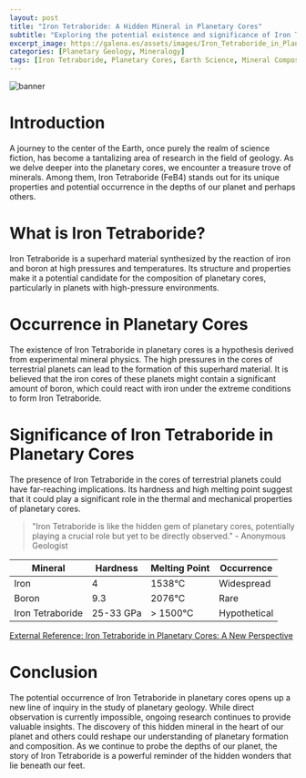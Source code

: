 ```yaml
---
layout: post
title: "Iron Tetraboride: A Hidden Mineral in Planetary Cores"
subtitle: "Exploring the potential existence and significance of Iron Tetraboride in the cores of terrestrial planets."
excerpt_image: https://galena.es/assets/images/Iron_Tetraboride_in_Planetary_Cores.png
categories: [Planetary Geology, Mineralogy]
tags: [Iron Tetraboride, Planetary Cores, Earth Science, Mineral Composition]
---
```


![banner](https://galena.es/assets/images/Iron_Tetraboride_in_Planetary_Cores.png "Alt Text: A cross-section illustration of a planetary core, highlighting the potential presence of Iron Tetraboride among various minerals, with labeled layers and geological formations.")

# Introduction

A journey to the center of the Earth, once purely the realm of science fiction, has become a tantalizing area of research in the field of geology. As we delve deeper into the planetary cores, we encounter a treasure trove of minerals. Among them, Iron Tetraboride (FeB4) stands out for its unique properties and potential occurrence in the depths of our planet and perhaps others.

# What is Iron Tetraboride?

Iron Tetraboride is a superhard material synthesized by the reaction of iron and boron at high pressures and temperatures. Its structure and properties make it a potential candidate for the composition of planetary cores, particularly in planets with high-pressure environments.

# Occurrence in Planetary Cores

The existence of Iron Tetraboride in planetary cores is a hypothesis derived from experimental mineral physics. The high pressures in the cores of terrestrial planets can lead to the formation of this superhard material. It is believed that the iron cores of these planets might contain a significant amount of boron, which could react with iron under the extreme conditions to form Iron Tetraboride.

# Significance of Iron Tetraboride in Planetary Cores

The presence of Iron Tetraboride in the cores of terrestrial planets could have far-reaching implications. Its hardness and high melting point suggest that it could play a significant role in the thermal and mechanical properties of planetary cores.

> "Iron Tetraboride is like the hidden gem of planetary cores, potentially playing a crucial role but yet to be directly observed." - Anonymous Geologist

| Mineral | Hardness | Melting Point | Occurrence |
| --- | --- | --- | --- |
| Iron | 4 | 1538°C | Widespread |
| Boron | 9.3 | 2076°C | Rare |
| Iron Tetraboride | 25-33 GPa | > 1500°C | Hypothetical |

[External Reference: Iron Tetraboride in Planetary Cores: A New Perspective](https://www.journals.elsevier.com/journal-of-geophysical-research-planets)

# Conclusion

The potential occurrence of Iron Tetraboride in planetary cores opens up a new line of inquiry in the study of planetary geology. While direct observation is currently impossible, ongoing research continues to provide valuable insights. The discovery of this hidden mineral in the heart of our planet and others could reshape our understanding of planetary formation and composition. As we continue to probe the depths of our planet, the story of Iron Tetraboride is a powerful reminder of the hidden wonders that lie beneath our feet.